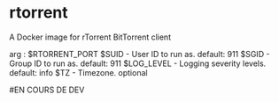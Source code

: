 # rtorrent
A Docker image for rTorrent BitTorrent client

arg :
$RTORRENT_PORT
$SUID - User ID to run as. default: 911
$SGID - Group ID to run as. default: 911
$LOG_LEVEL - Logging severity levels. default: info
$TZ - Timezone. optional

#EN COURS DE DEV
